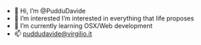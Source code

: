 - 👋 Hi, I’m @PudduDavide
- 👀 I’m interested I’m interested in everything that life proposes
- 🌱 I’m currently learning OSX/Web development 
- 📫 puddudavide@virgilio.it

<!---
PudduDavide/PudduDavide is a ✨ special ✨ repository because its `README.md` (this file) appears on your GitHub profile.
You can click the Preview link to take a look at your changes.
--->
